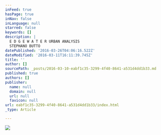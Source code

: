 ```yaml
---
inFeed: true
hasPage: true
inNav: false
inLanguage: null
starred: false
keywords: []
description: |
  E D G E W A T E R URBAN ANALYSIS
  STEPHANO BUTTO
datePublished: '2016-03-26T04:06:16.522Z'
dateModified: '2016-03-11T16:11:39.745Z'
title: ''
author: []
sourcePath: _posts/2016-03-10-eabf1c35-3299-4f40-8641-a531d4dd1b33.md
published: true
authors: []
publisher:
  name: null
  domain: null
  url: null
  favicon: null
url: eabf1c35-3299-4f40-8641-a531d4dd1b33/index.html
_type: Article

---
```

![](https://s3-us-west-2.amazonaws.com/the-grid-img/p/73c5a868620671bead8da697dd0eb450e51b98bc.jpg)